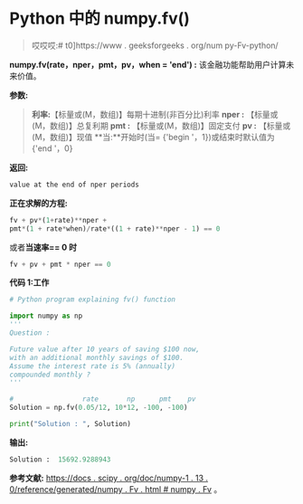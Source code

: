 # Python 中的 numpy.fv()

> 哎哎哎:# t0]https://www . geeksforgeeks . org/num py-Fv-python/

**numpy.fv(rate，nper，pmt，pv，when = 'end') :** 该金融功能帮助用户计算未来价值。

**参数:**

> **利率:**【标量或(M，数组)】每期十进制(非百分比)利率
> **nper :** 【标量或(M，数组)】总复利期
> **pmt :** 【标量或(M，数组)】固定支付
> **pv :** 【标量或(M，数组)】现值
> **当:**开始时(当= {'begin '，1})或结束时默认值为{'end '，0}

**返回:**

```py
value at the end of nper periods

```

**正在求解的方程:**

```py
fv + pv*(1+rate)**nper +
pmt*(1 + rate*when)/rate*((1 + rate)**nper - 1) == 0
```

或者**当速率== 0 时**

```py
fv + pv + pmt * nper == 0
```

**代码 1:工作**

```py
# Python program explaining fv() function

import numpy as np
'''
Question : 

Future value after 10 years of saving $100 now, 
with an additional monthly savings of $100. 
Assume the interest rate is 5% (annually) 
compounded monthly ?
'''

#                 rate       np      pmt    pv
Solution = np.fv(0.05/12, 10*12, -100, -100)

print("Solution : ", Solution)
```

**输出:**

```py
Solution :  15692.9288943

```

**参考文献:**
[https://docs . scipy . org/doc/numpy-1 . 13 . 0/reference/generated/numpy . Fv . html # numpy . Fv](https://docs.scipy.org/doc/numpy-1.13.0/reference/generated/numpy.fv.html#numpy.fv)
。
